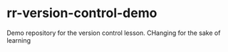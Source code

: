 # rr-version-control-demo

Demo repository for the version control lesson. CHanging for the sake of learning
